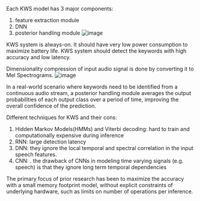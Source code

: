 Each KWS model has 3 major components: 
1. feature extraction module
2. DNN
3. posterior handling module
![image](https://github.com/user-attachments/assets/ace91ff7-0d3e-4a18-8fdc-58c3ce17241c)


KWS system is always-on.
It should have very low power consumption to maximize battery life.
KWS system should detect the keywords with high accuracy and low latency.

Dimensionality compression of input audio signal is done by converting it to Mel Spectrograms.
![image](https://github.com/user-attachments/assets/f8755bb7-85a3-47e3-b28a-00cb6ddef0fc)

In a real-world scenario where keywords need to be identified from a continuous audio stream, a posterior handling module averages the output probabilities of each output class over a period of time, improving the overall confidence of the prediction.

Different techniques for KWS and their cons:
1. Hidden Markov Models(HMMs) and Viterbi decoding: hard to train and computationally expensive during inference
2. RNN: large detection latency
3. DNN: they ignore the local temporal and spectral correlation in the input speech features.
4. CNN: . the drawback of CNNs in modeling time varying signals (e.g. speech) is that they ignore long term temporal dependencies

The primary focus of prior research has been to maximize the accuracy with a small memory footprint model, without explicit constraints of underlying hardware, such as limits on number of operations per inference.

